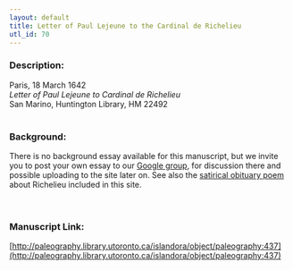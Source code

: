 ```yaml
---
layout: default
title: Letter of Paul Lejeune to the Cardinal de Richelieu
utl_id: 70
---
```


### Description:

Paris, 18 March 1642<br>
_Letter of Paul Lejeune to Cardinal de Richelieu_<br>
San Marino, Huntington Library, HM 22492<br>
 <br>


### Background:

There is no background essay available for this manuscript, but we invite you to post your own essay to our [Google group](https://paleography.library.utoronto.ca/content/group-work), for discussion there and possible uploading to the site later on. See also the [satirical obituary poem](https://paleography.library.utoronto.ca/islandora/object/paleography%3A446) about Richelieu included in this site.<br><br>
 <br>


### Manuscript Link:

[http://paleography.library.utoronto.ca/islandora/object/paleography:437](http://paleography.library.utoronto.ca/islandora/object/paleography:437)